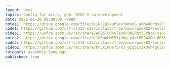 ```yaml
---
layout: post
topics: Config for micro, gdb. RISC-V co-development
date: 2025-01-30 08:00:00 -0800
notes1: https://drive.google.com/file/d/1N51Q7kuPSevYAKoqG_aOMwOOP0s2FjPI/view?usp=sharing
code1: https://github.com/usf-cs315-s25/inclass/tree/main/week02/section01/thu
video1: https://usfca.zoom.us/rec/share/WRO5TUD4SlaROFDNCRNY5JfQqA-x1G51BNrOgZg1CTCEAS6vQL6wPm47UaoG38Vd.LfjgWfUsIAAH_9Lb
notes2: https://drive.google.com/file/d/106uoUMEMYjhNq_yAetOB94XDH_6P5Lze/view?usp=sharing
code2: https://github.com/usf-cs315-s25/inclass/tree/main/week02/section02/thu
video2: https://usfca.zoom.us/rec/share/knLXIM0n75FXJ_0Zqb1xIkOyh4gClioX9I-a9FvWT9UPk4cWgNP8_UDOps2oTjjb.vqja3R8UgsjLsFph
category: assembly-language
published: true
---
```


